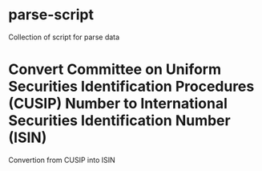 # parse-script
Collection of script for parse data

# Convert Committee on Uniform Securities Identification Procedures (CUSIP) Number to International Securities Identification Number (ISIN)
Convertion from CUSIP into ISIN
